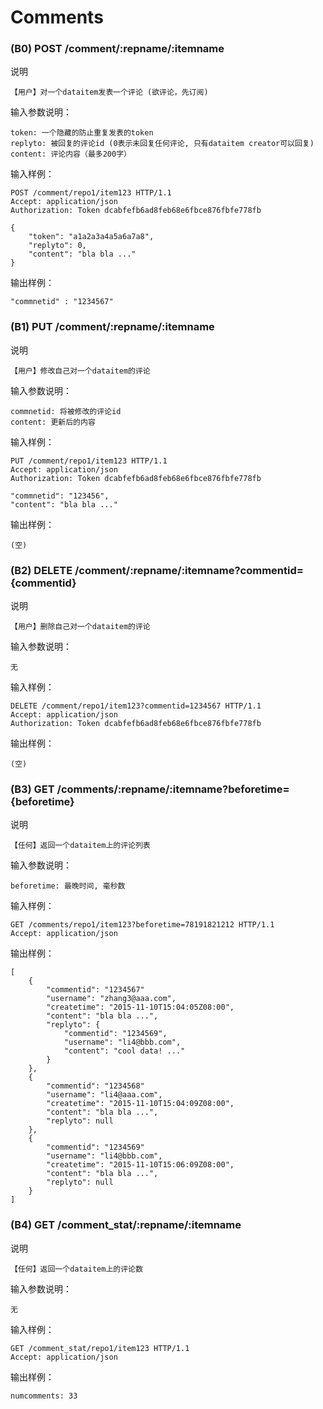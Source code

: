 # Comments

### (B0) POST /comment/:repname/:itemname

说明

	【用户】对一个dataitem发表一个评论 (欲评论，先订阅)

输入参数说明：
	
	token: 一个隐藏的防止重复发表的token
	replyto: 被回复的评论id (0表示未回复任何评论, 只有dataitem creator可以回复)
	content: 评论内容（最多200字）

输入样例：

	POST /comment/repo1/item123 HTTP/1.1 
	Accept: application/json
	Authorization: Token dcabfefb6ad8feb68e6fbce876fbfe778fb
	
	{
		"token": "a1a2a3a4a5a6a7a8",
		"replyto": 0,
		"content": "bla bla ..."
	}

输出样例：


	"commnetid" : "1234567"

### (B1) PUT /comment/:repname/:itemname

说明

	【用户】修改自己对一个dataitem的评论

输入参数说明：
	
	commnetid: 将被修改的评论id
	content: 更新后的内容

输入样例：

	PUT /comment/repo1/item123 HTTP/1.1 
	Accept: application/json
	Authorization: Token dcabfefb6ad8feb68e6fbce876fbfe778fb
	
	"commnetid": "123456",
	"content": "bla bla ..."

输出样例：

	(空)

### (B2) DELETE /comment/:repname/:itemname?commentid={commentid}

说明

	【用户】删除自己对一个dataitem的评论

输入参数说明：
	
	无

输入样例：

	DELETE /comment/repo1/item123?commentid=1234567 HTTP/1.1 
	Accept: application/json
	Authorization: Token dcabfefb6ad8feb68e6fbce876fbfe778fb

输出样例：

	(空)

### (B3) GET /comments/:repname/:itemname?beforetime={beforetime}

说明

	【任何】返回一个dataitem上的评论列表

输入参数说明：
	
	beforetime: 最晚时间, 毫秒数

输入样例：

	GET /comments/repo1/item123?beforetime=78191821212 HTTP/1.1 
	Accept: application/json

输出样例：

	[
		{
			"commentid": "1234567"
			"username": "zhang3@aaa.com",
			"createtime": "2015-11-10T15:04:05Z08:00",
			"content": "bla bla ...",
			"replyto": {
				"commentid": "1234569",
				"username": "li4@bbb.com",
				"content": "cool data! ..."
			}
		},
		{
			"commentid": "1234568"
			"username": "li4@aaa.com",
			"createtime": "2015-11-10T15:04:09Z08:00",
			"content": "bla bla ...",
			"replyto": null
		},
		{
			"commentid": "1234569"
			"username": "li4@bbb.com",
			"createtime": "2015-11-10T15:06:09Z08:00",
			"content": "bla bla ...",
			"replyto": null
		}
	]

### (B4) GET /comment_stat/:repname/:itemname

说明

	【任何】返回一个dataitem上的评论数

输入参数说明：
	
	无

输入样例：

	GET /comment_stat/repo1/item123 HTTP/1.1 
	Accept: application/json

输出样例：

	numcomments: 33

